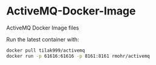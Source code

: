 # ActiveMQ-Docker-Image

ActiveMQ Docker Image files

Run the latest container with:

``` sh
docker pull tilak999/activemq
docker run -p 61616:61616 -p 8161:8161 rmohr/activemq
```
